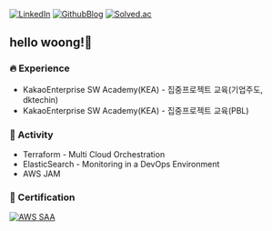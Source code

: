 [![LinkedIn](https://img.shields.io/badge/-LinkedIn-0077b5?style=round-square&logo=linkedin&logoColor=white&link=https://www.linkedin.com/in/sangwoong-park-4a23422b9)](https://www.linkedin.com/in/sangwoong-park-4a23422b9)
[![GithubBlog](https://img.shields.io/badge/-GithubBlog-6E6E6E?style=round-square&logo=Github&logoColor=white&link=https://xxng1.github.io)](https://xxng1.github.io)
[![Solved.ac](http://mazassumnida.wtf/api/mini/generate_badge?boj=zzmms8)](https://solved.ac/zzmms8)

<!--[![solvedac badge](https://solvedac-readme-badge.vercel.app/api/v1/badge?user=zzmms8&compact=true)](https://solved.ac/zzmms8)-->


## hello woong!👋

### 🔥 Experience
- KakaoEnterprise SW Academy(KEA) - 집중프로젝트 교육(기업주도, dktechin)
- KakaoEnterprise SW Academy(KEA) - 집중프로젝트 교육(PBL)

### 🚀 Activity
- Terraform - Multi Cloud Orchestration        
- ElasticSearch - Monitoring in a DevOps Environment
- AWS JAM

### 🪪 Certification
<div style="display: flex; flex-direction: row;">
    <a href="https://www.credly.com/badges/f3d037e2-a9f8-4b7a-ad05-bc174144d196/public_url"><img alt="AWS SAA" src="https://img.shields.io/badge/AWS-Certified Solutions Architect-white?logo=amazon&logoColor=white"></a> 
</div> 
